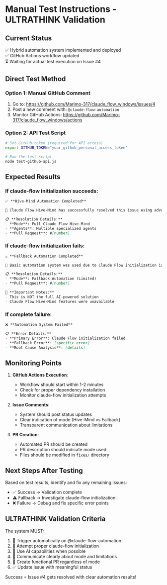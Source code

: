 # Manual Test Instructions - ULTRATHINK Validation

## Current Status
✅ Hybrid automation system implemented and deployed  
✅ GitHub Actions workflow updated  
⏳ Waiting for actual test execution on Issue #4

## Direct Test Method

### Option 1: Manual GitHub Comment
1. Go to: https://github.com/Marimo-317/claude_flow_windows/issues/4
2. Post a new comment with: `@claude-flow-automation`
3. Monitor GitHub Actions: https://github.com/Marimo-317/claude_flow_windows/actions

### Option 2: API Test Script
```bash
# Set GitHub token (required for API access)
export GITHUB_TOKEN="your_github_personal_access_token"

# Run the test script
node test-github-api.js
```

## Expected Results

### If claude-flow initialization succeeds:
```markdown
✅ **Hive-Mind Automation Completed**

🐝 Claude Flow Hive-Mind has successfully resolved this issue using advanced AI coordination.

📋 **Resolution Details:**
- **Mode**: Full Claude Flow Hive-Mind
- **Agents**: Multiple specialized agents  
- **Pull Request**: #[number]
```

### If claude-flow initialization fails:
```markdown
⚠️ **Fallback Automation Completed**

🔧 Basic automation system was used due to Claude Flow initialization issues.

📋 **Resolution Details:**
- **Mode**: Fallback Automation (Limited)
- **Pull Request**: #[number]

🚨 **Important Notes:**
- This is NOT the full AI-powered solution
- Claude Flow Hive-Mind features were unavailable
```

### If complete failure:
```markdown
❌ **Automation System Failed**

📋 **Error Details:**
- **Primary Error**: Claude Flow initialization failed
- **Fallback Error**: [specific error]
- **Root Cause Analysis**: [details]
```

## Monitoring Points

1. **GitHub Actions Execution**:
   - Workflow should start within 1-2 minutes
   - Check for proper dependency installation
   - Monitor claude-flow initialization attempts

2. **Issue Comments**:
   - System should post status updates
   - Clear indication of mode (Hive-Mind vs Fallback)
   - Transparent communication about limitations

3. **PR Creation**:
   - Automated PR should be created
   - PR description should indicate mode used
   - Files should be modified in `fixes/` directory

## Next Steps After Testing

Based on test results, identify and fix any remaining issues:
- ✅ Success → Validation complete  
- ⚠️ Fallback → Investigate claude-flow initialization
- ❌ Failure → Debug and fix specific error points

## ULTRATHINK Validation Criteria

The system MUST:
1. 🎯 Trigger automatically on @claude-flow-automation
2. 🔧 Attempt proper claude-flow initialization  
3. 🐝 Use AI capabilities when possible
4. 💬 Communicate clearly about mode and limitations
5. 📝 Create functional PR regardless of mode
6. ✅ Update issue with meaningful status

Success = Issue #4 gets resolved with clear automation results!